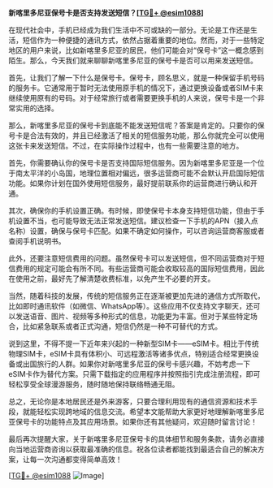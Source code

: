**新喀里多尼亚保号卡是否支持发送短信？[[TG💪+ @esim1088](https://t.me/s/esim1088)]**

在现代社会中，手机已经成为我们生活中不可或缺的一部分。无论是工作还是生活，短信作为一种便捷的通讯方式，依然占据着重要的地位。然而，对于一些特定地区的用户来说，比如新喀里多尼亚的居民，他们可能会对“保号卡”这一概念感到陌生。那么，今天我们就来聊聊新喀里多尼亚的保号卡是否可以用来发送短信。

首先，让我们了解一下什么是保号卡。保号卡，顾名思义，就是一种保留手机号码的服务卡。它通常用于暂时无法使用原手机的情况下，通过更换设备或者SIM卡来继续使用原有的号码。对于经常旅行或者需要更换手机的人来说，保号卡是一个非常实用的选择。

那么，新喀里多尼亚的保号卡到底能不能发送短信呢？答案是肯定的。只要你的保号卡是合法有效的，并且已经激活了相关的短信服务功能，那么你就完全可以使用这张卡来发送短信。不过，在实际操作过程中，也有一些需要注意的地方。

首先，你需要确认你的保号卡是否支持国际短信服务。因为新喀里多尼亚是一个位于南太平洋的小岛国，地理位置相对偏远，很多运营商可能不会默认开启国际短信功能。如果你计划在国外使用短信服务，最好提前联系你的运营商进行确认和开通。

其次，确保你的手机设置正确。有时候，即使保号卡本身支持短信功能，但由于手机设置不当，也可能导致无法正常发送短信。建议检查一下手机的APN（接入点名称）设置，确保与保号卡匹配。如果不确定如何操作，可以咨询运营商客服或者查阅手机说明书。

此外，还要注意短信费用的问题。虽然保号卡可以发送短信，但不同运营商对于短信费用的规定可能会有所不同。有些运营商可能会收取较高的国际短信费用，因此在使用之前，最好先了解清楚收费标准，以免产生不必要的开支。

当然，随着科技的发展，传统的短信服务正在逐渐被更加先进的通信方式所取代，比如即时通讯软件（如微信、WhatsApp等）。这些应用不仅支持文字聊天，还可以发送语音、图片、视频等多种形式的信息，功能更为丰富。但对于某些特定场合，比如紧急联系或者正式沟通，短信仍然是一种不可替代的方式。

说到这里，不得不提一下近年来兴起的一种新型SIM卡——eSIM卡。相比于传统物理SIM卡，eSIM卡具有体积小、可远程激活等诸多优点，特别适合经常更换设备或出国旅行的人群。如果你对新喀里多尼亚的保号卡感兴趣，不妨考虑一下eSIM卡作为替代方案。只需下载指定的应用程序并按照指引完成注册流程，即可轻松享受全球漫游服务，随时随地保持联络畅通无阻。

总之，无论你是本地居民还是外来游客，只要合理利用现有的通信资源和技术手段，就能轻松实现跨地域的信息交流。希望本文能帮助大家更好地理解新喀里多尼亚保号卡的功能特点及其应用场景。如果你还有其他疑问，欢迎随时留言讨论！

最后再次提醒大家，关于新喀里多尼亚保号卡的具体细节和服务条款，请务必直接向当地运营商咨询以获取最准确的信息。祝各位读者都能找到最适合自己的解决方案，让每一次沟通都变得简单高效！

[[TG💪+ @esim1088](https://t.me/s/esim1088) ![Image](https://i.postimg.cc/4NQfJmqS/Snipaste-2025-05-13-00-14-12.png)]